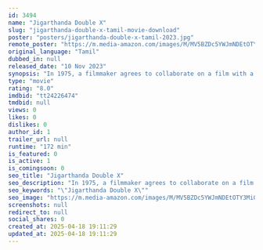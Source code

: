 ```yaml
---
id: 3494
name: "Jigarthanda Double X"
slug: "jigarthanda-double-x-tamil-movie-download"
poster: "posters/jigarthanda-double-x-tamil-2023.jpg"
remote_poster: "https://m.media-amazon.com/images/M/MV5BZDc5YWJmNDEtOTY3Mi00ZGY0LWJlNDQtMDhkM2VkNjMzMTVlXkEyXkFqcGc@._V1_SX300.jpg"
original_language: "Tamil"
dubbed_in: null
released_date: "10 Nov 2023"
synopsis: "In 1975, a filmmaker agrees to collaborate on a film with a gangster who wishes to become a famous actor."
type: "movie"
rating: "8.0"
imdbid: "tt24226474"
tmdbid: null
views: 0
likes: 0
dislikes: 0
author_id: 1
trailer_url: null
runtime: "172 min"
is_featured: 0
is_active: 1
is_comingsoon: 0
seo_title: "Jigarthanda Double X"
seo_description: "In 1975, a filmmaker agrees to collaborate on a film with a gangster who wishes to become a famous actor."
seo_keywords: "\"Jigarthanda Double X\""
seo_image: "https://m.media-amazon.com/images/M/MV5BZDc5YWJmNDEtOTY3Mi00ZGY0LWJlNDQtMDhkM2VkNjMzMTVlXkEyXkFqcGc@._V1_SX300.jpg"
screenshots: null
redirect_to: null
social_shares: 0
created_at: 2025-04-18 19:11:29
updated_at: 2025-04-18 19:11:29
---
```


